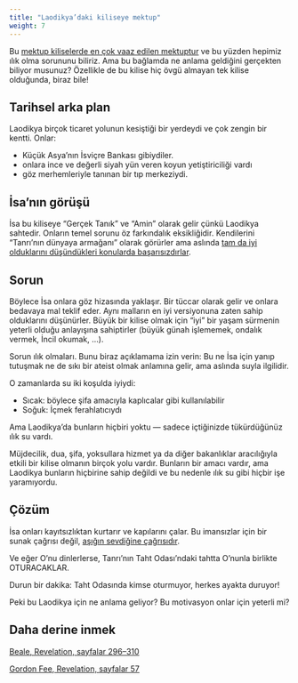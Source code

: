 ```yaml
---
title: "Laodikya’daki kiliseye mektup"
weight: 7
---
```


Bu [mektup kiliselerde en çok vaaz edilen mektuptur](https://www.bibleserver.com/TR/Vahiy3%3A14-22) ve bu yüzden hepimiz ılık olma sorununu biliriz. Ama bu bağlamda ne anlama geldiğini gerçekten biliyor musunuz? Özellikle de bu kilise hiç övgü almayan tek kilise olduğunda, biraz bile!

## Tarihsel arka plan

<a name="f1cd"></a>
Laodikya birçok ticaret yolunun kesiştiği bir yerdeydi ve çok zengin bir kentti. Onlar:

- Küçük Asya’nın İsviçre Bankası gibiydiler.
- onlara ince ve değerli siyah yün veren koyun yetiştiriciliği vardı
- göz merhemleriyle tanınan bir tıp merkeziydi.

## İsa’nın görüşü

<a name="27c6"></a>
İsa bu kiliseye “Gerçek Tanık” ve “Amin” olarak gelir çünkü Laodikya sahtedir. Onların temel sorunu öz farkındalık eksikliğidir. Kendilerini “Tanrı’nın dünyaya armağanı” olarak görürler ama aslında [tam da iyi olduklarını düşündükleri konularda başarısızdırlar](https://www.bibleserver.com/TR/Vahiy3%3A17).

## Sorun

<a name="1871"></a>
Böylece İsa onlara göz hizasında yaklaşır. Bir tüccar olarak gelir ve onlara bedavaya mal teklif eder. Aynı malların en iyi versiyonuna zaten sahip olduklarını düşünürler. Büyük bir kilise olmak için “iyi” bir yaşam sürmenin yeterli olduğu anlayışına sahiptirler (büyük günah işlememek, ondalık vermek, İncil okumak, …).

Sorun ılık olmaları. Bunu biraz açıklamama izin verin: Bu ne İsa için yanıp tutuşmak ne de sıkı bir ateist olmak anlamına gelir, ama aslında suyla ilgilidir.

O zamanlarda su iki koşulda iyiydi:

- Sıcak: böylece şifa amacıyla kaplıcalar gibi kullanılabilir
- Soğuk: İçmek ferahlatıcıydı

Ama Laodikya’da bunların hiçbiri yoktu — sadece içtiğinizde tükürdüğünüz ılık su vardı.

Müjdecilik, dua, şifa, yoksullara hizmet ya da diğer bakanlıklar aracılığıyla etkili bir kilise olmanın birçok yolu vardır. Bunların bir amacı vardır, ama Laodikya bunların hiçbirine sahip değildi ve bu nedenle ılık su gibi hiçbir işe yaramıyordu.

## Çözüm

<a name="a366"></a>
İsa onları kayıtsızlıktan kurtarır ve kapılarını çalar. Bu imansızlar için bir sunak çağrısı değil, [aşığın sevdiğine çağrısıdır](https://www.bibleserver.com/TR/Ezgiler%20Ezgisi5%3A1-5).

Ve eğer O’nu dinlerlerse, Tanrı’nın Taht Odası’ndaki tahtta O’nunla birlikte OTURACAKLAR.

Durun bir dakika: Taht Odasında kimse oturmuyor, herkes ayakta duruyor!

Peki bu Laodikya için ne anlama geliyor? Bu motivasyon onlar için yeterli mi?

## Daha derine inmek

[Beale, Revelation, sayfalar 296–310](../../../../../about/ressources/index.html#beale_rev)

[Gordon Fee, Revelation, sayfalar 57](../../../../../about/ressources/index.html#fee_rev)

